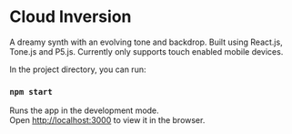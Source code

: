 # Cloud Inversion

A dreamy synth with an evolving tone and backdrop. Built using React.js, Tone.js and P5.js. Currently only supports touch enabled mobile devices. 

In the project directory, you can run:

### `npm start`

Runs the app in the development mode.<br />
Open [http://localhost:3000](http://localhost:3000) to view it in the browser.